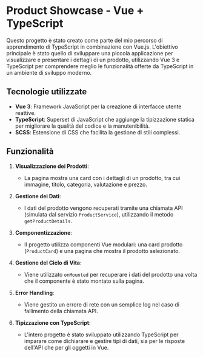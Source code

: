 # Product Showcase - Vue + TypeScript

Questo progetto è stato creato come parte del mio percorso di apprendimento di TypeScript in combinazione con Vue.js. L'obiettivo principale è stato quello di sviluppare una piccola applicazione per visualizzare e presentare i dettagli di un prodotto, utilizzando Vue 3 e TypeScript per comprendere meglio le funzionalità offerte da TypeScript in un ambiente di sviluppo moderno.

## Tecnologie utilizzate

- **Vue 3**: Framework JavaScript per la creazione di interfacce utente reattive.
- **TypeScript**: Superset di JavaScript che aggiunge la tipizzazione statica per migliorare la qualità del codice e la manutenibilità.
- **SCSS**: Estensione di CSS che facilita la gestione di stili complessi.

## Funzionalità

1. **Visualizzazione dei Prodotti**:
   - La pagina mostra una card con i dettagli di un prodotto, tra cui immagine, titolo, categoria, valutazione e prezzo.
2. **Gestione dei Dati**:

   - I dati del prodotto vengono recuperati tramite una chiamata API (simulata dal servizio `ProductService`), utilizzando il metodo `getProductDetails`.

3. **Componentizzazione**:

   - Il progetto utilizza componenti Vue modulari: una card prodotto (`ProductCard`) e una pagina che mostra il prodotto selezionato.

4. **Gestione del Ciclo di Vita**:

   - Viene utilizzato `onMounted` per recuperare i dati del prodotto una volta che il componente è stato montato sulla pagina.

5. **Error Handling**:

   - Viene gestito un errore di rete con un semplice log nel caso di fallimento della chiamata API.

6. **Tipizzazione con TypeScript**:
   - L'intero progetto è stato sviluppato utilizzando TypeScript per imparare come dichiarare e gestire tipi di dati, sia per le risposte dell'API che per gli oggetti in Vue.
